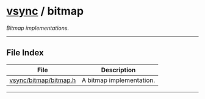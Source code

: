 #  [vsync](../README.md) / bitmap
_Bitmap implementations._ 

---
## File Index


| File|Description|
| --- | --- |
| [vsync/bitmap/bitmap.h](bitmap.h.md)|A bitmap implementation. |


---
